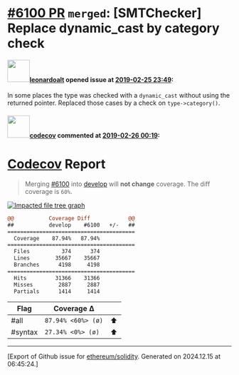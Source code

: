 # [\#6100 PR](https://github.com/ethereum/solidity/pull/6100) `merged`: [SMTChecker] Replace dynamic_cast by category check

#### <img src="https://avatars.githubusercontent.com/u/504195?u=ce2facd14af9fd474ebff49f0d44891f56f7500f&v=4" width="50">[leonardoalt](https://github.com/leonardoalt) opened issue at [2019-02-25 23:49](https://github.com/ethereum/solidity/pull/6100):

In some places the type was checked with a `dynamic_cast` without using the returned pointer. Replaced those cases by a check on `type->category()`.

#### <img src="https://avatars.githubusercontent.com/in/254?v=4" width="50">[codecov](https://github.com/apps/codecov) commented at [2019-02-26 00:19](https://github.com/ethereum/solidity/pull/6100#issuecomment-467239277):

# [Codecov](https://codecov.io/gh/ethereum/solidity/pull/6100?src=pr&el=h1) Report
> Merging [#6100](https://codecov.io/gh/ethereum/solidity/pull/6100?src=pr&el=desc) into [develop](https://codecov.io/gh/ethereum/solidity/commit/97d3b88f65b9ee146d7d799e44d59c3d213a0d96?src=pr&el=desc) will **not change** coverage.
> The diff coverage is `60%`.

[![Impacted file tree graph](https://codecov.io/gh/ethereum/solidity/pull/6100/graphs/tree.svg?width=650&token=87PGzVEwU0&height=150&src=pr)](https://codecov.io/gh/ethereum/solidity/pull/6100?src=pr&el=tree)

```diff
@@           Coverage Diff            @@
##           develop    #6100   +/-   ##
========================================
  Coverage    87.94%   87.94%           
========================================
  Files          374      374           
  Lines        35667    35667           
  Branches      4198     4198           
========================================
  Hits         31366    31366           
  Misses        2887     2887           
  Partials      1414     1414
```

| Flag | Coverage Δ | |
|---|---|---|
| #all | `87.94% <60%> (ø)` | :arrow_up: |
| #syntax | `27.34% <0%> (ø)` | :arrow_up: |


-------------------------------------------------------------------------------



[Export of Github issue for [ethereum/solidity](https://github.com/ethereum/solidity). Generated on 2024.12.15 at 06:45:24.]
